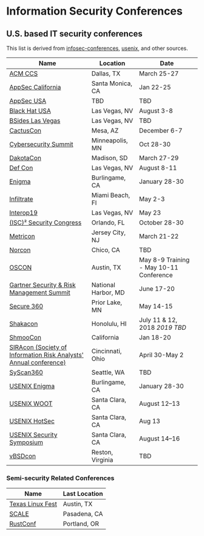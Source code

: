 # Information Security Conferences
## U.S. based IT security conferences

This list is derived from [infosec-conferences](https://infosec-conferences.com/), [usenix](https://www.usenix.org/conferences), and other sources.

| **Name** | **Location** | **Date** |
| --- | --- | --- |
| [ACM CCS](http://www.codaspy.org/) | Dallas, TX | March 25-27 |
| [AppSec California](https://2019.appseccalifornia.org/) | Santa Monica, CA | Jan 22-25 |
| [AppSec USA](https://appsecusa.org/) | TBD | TBD |
| [Black Hat USA](https://www.blackhat.com/us-19/) | Las Vegas, NV | August 3-8 |
| [BSides Las Vegas](https://www.bsideslv.org/) | Las Vegas, NV | TBD |
| [CactusCon](https://www.cactuscon.com/) | Mesa, AZ | December 6-7 |
| [Cybersecurity Summit](https://cybersecuritysummit.org/) | Minneapolis, MN | Oct 28-30 |
| [DakotaCon](https://dakotacon.org) | Madison, SD | March 27-29 |
| [Def Con](https://www.defcon.org/) | Las Vegas, NV | August 8-11 |
| [Enigma](https://www.usenix.org/conference/enigma2019/) | Burlingame, CA | January 28-30 |
| [Infiltrate](https://infiltratecon.com/) | Miami Beach, Fl | May 2-3 |
| [Interop19](https://www.interop.com/) | Las Vegas, NV | May 23 |
| [(ISC)² Security Congress](https://congress.isc2.org/events/-isc-security-congress-2019/event-summary-f1be4e92a1b54d92acdb1b8007fe91cf.aspx) | Orlando, FL | October 28-30 |
| [Metricon](http://www.securitymetrics.org/blog/2019/01/28/metricon-x-agenda/) | Jersey City, NJ | March 21-22 |
| [Norcon](http://norcon.info/) | Chico, CA | TBD |
| [OSCON](https://conferences.oreilly.com/oscon/oscon-tx) | Austin, TX | May 8-9 Training - May 10-11 Conference |
| [Gartner Security & Risk Management Summit](https://www.gartner.com/en/conferences/na/security-risk-management-us) | National Harbor, MD | June 17-20 |
| [Secure 360](https://secure360.org/secure360-twin-cities/) | Prior Lake, MN | May 14-15 |
| [Shakacon](https://www.shakacon.org/) | Honolulu, HI | July 11 & 12, 2018 *2019 TBD* |
| [ShmooCon](http://shmoocon.org/) | California | Jan 18-20 |
| [SIRAcon (Society of Information Risk Analysts' Annual conference)](https://societyinforisk.org/) | Cincinnati, Ohio | April 30-May 2 |
| [SyScan360](https://www.syscan360.org/) | Seattle, WA | TBD |
| [USENIX Enigma](https://www.usenix.org/conference/enigma2019) | Burlingame, CA | January 28-30 |
| [USENIX WOOT](https://www.usenix.org/conference/woot19) | Santa Clara, CA | August 12–13 |
| [USENIX HotSec](https://www.usenix.org/conference/hotsec19/) | Santa Clara, CA |  Aug 13 |
| [USENIX Security Symposium](https://www.usenix.org/conference/usenixsecurity19/) | Santa Clara, CA |  August 14–16 |
| [vBSDcon](https://www.vbsdcon.com/) | Reston, Virginia | TBD |


### Semi-security Related Conferences
| Name | Last Location |
| --- | --- |
| [Texas Linux Fest](https://www.texaslinuxfest.org/) | Austin, TX | 
| [SCALE](https://socallinuxexpo.org/) | Pasadena, CA |
| [RustConf](http://rustconf.com/) | Portland, OR | 
